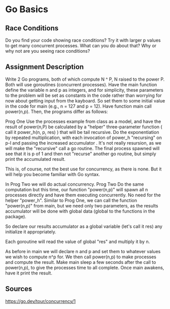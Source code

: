 # Go Basics

## Race Conditions
Do you find your code showing race conditions? Try it with larger p values to get many concurrent processes. What can you do about that? Why or why not are you seeing race conditions?

## Assignment Description
Write 2 Go programs, both of which compute N ^ P, N raised to the power P. Both will use goroutines (concurrent processes). Have the main function define the variable n and p as integers, and for simplicity, these parameters to the problem will be set as constants in the code rather than worrying for now about getting input from the kayboard. So set them to some initial value in the code for main (e.g., n = 127 and p = 12). Have function main call power(n,p). Then, the programs differ as follows:

Prog One
Use the processes example from class as a model, and have the result of power(n,P) be calculated by a "helper" three-parameter function ( call it power_h(n, p, res) ) that will be tail recursive. Do the exponentiation by repeated multiplication, with each invocation of power_h "recursing" on p-l and passing the increased accumulator . It's not really resursion, as we will make the "recursive" call a go routine. The final process spawned will see that it is p of 1 and then not "recurse" another go routine, but simply print the accumulated result.

This is, of course, not the best use for concurrency, as there is none. But it will help you become familiar with Go syntax.

In Prog Two we will do actual concurrency.
Prog Two
Do the same computation but this time, our function "power(n,p)" will spawn all n processes directly and have them executing concurrently. No need for the helper "power_h". Similar to Prog One, we can call the function "power(n,p)" from main, but we need only two parameters, as the results accumulator will be done with global data (global to the functions in the package).

So declare our results accumulator as a global variable (let's call it res) any initialize it appropriately.

Each goroutine will read the value of global "res" and multiply it by n.

As before in main we will declare n and p and set them to whatever values we wish to compute n^p for. We then call power(n,p) to make processes and compute the result. Make main sleep a few seconds after the call to power(n,p), to give the processes time to all complete. Once main awakens, have it print the result.

## Sources
https://go.dev/tour/concurrency/1
